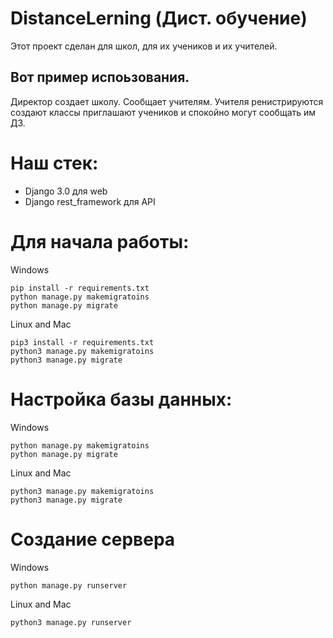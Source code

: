# DistanceLerning (Дист. обучение)
Этот проект сделан для школ, для их учеников и их учителей.

## Вот пример испоьзования.
Директор создает школу. Сообщает учителям. Учителя ренистрируются создают классы приглашают учеников и спокойно могут сообщать им ДЗ.

# Наш стек:
* Django 3.0 для web
* Django rest_framework для API

# Для начала работы:
Windows
```
pip install -r requirements.txt
python manage.py makemigratoins
python manage.py migrate
```
Linux and Mac
```
pip3 install -r requirements.txt
python3 manage.py makemigratoins
python3 manage.py migrate
```

# Настройка базы данных:

Windows
```
python manage.py makemigratoins
python manage.py migrate
```
Linux and Mac
```
python3 manage.py makemigratoins
python3 manage.py migrate
```

# Создание сервера

Windows
```
python manage.py runserver
```
Linux and Mac
```
python3 manage.py runserver
```
